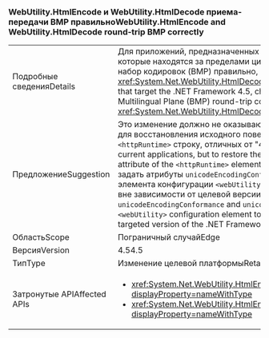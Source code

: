 ### <a name="webutilityhtmlencode-and-webutilityhtmldecode-round-trip-bmp-correctly"></a><span data-ttu-id="e5016-101">WebUtility.HtmlEncode и WebUtility.HtmlDecode приема-передачи BMP правильно</span><span class="sxs-lookup"><span data-stu-id="e5016-101">WebUtility.HtmlEncode and WebUtility.HtmlDecode round-trip BMP correctly</span></span>

|   |   |
|---|---|
|<span data-ttu-id="e5016-102">Подробные сведения</span><span class="sxs-lookup"><span data-stu-id="e5016-102">Details</span></span>|<span data-ttu-id="e5016-103">Для приложений, предназначенных для .NET Framework 4.5, символы, которые находятся за пределами цикла обработки базовый многоязыковый набор кодировок (BMP) правильно, когда они передаются <xref:System.Net.WebUtility.HtmlDecode(System.String)> методы.</span><span class="sxs-lookup"><span data-stu-id="e5016-103">For applications that target the .NET Framework 4.5, characters that are outside the Basic Multilingual Plane (BMP) round-trip correctly when they are passed to the <xref:System.Net.WebUtility.HtmlDecode(System.String)> methods.</span></span>|
|<span data-ttu-id="e5016-104">Предложение</span><span class="sxs-lookup"><span data-stu-id="e5016-104">Suggestion</span></span>|<span data-ttu-id="e5016-105">Это изменение должно не оказывают влияния на текущие приложения, но для восстановления исходного поведения задайте <code>targetFramework</code> атрибут <code>&lt;httpRuntime&gt;</code> строку, отличных от &quot;4.5&quot;.</span><span class="sxs-lookup"><span data-stu-id="e5016-105">This change should have no effect on current applications, but to restore the original behavior, set the <code>targetFramework</code> attribute of the <code>&lt;httpRuntime&gt;</code> element to a string other than &quot;4.5&quot;.</span></span> <span data-ttu-id="e5016-106">Также можно задать атрибуты <code>unicodeEncodingConformance</code> и <code>unicodeDecodingConformance</code> элемента конфигурации <code>&lt;webUtility&gt;</code>, чтобы контролировать это поведение вне зависимости от целевой версии .NET Framework.</span><span class="sxs-lookup"><span data-stu-id="e5016-106">You can also set the <code>unicodeEncodingConformance</code> and <code>unicodeDecodingConformance</code> attributes of the <code>&lt;webUtility&gt;</code> configuration element to control this behavior independently of the targeted version of the .NET Framework.</span></span>|
|<span data-ttu-id="e5016-107">Область</span><span class="sxs-lookup"><span data-stu-id="e5016-107">Scope</span></span>|<span data-ttu-id="e5016-108">Пограничный случай</span><span class="sxs-lookup"><span data-stu-id="e5016-108">Edge</span></span>|
|<span data-ttu-id="e5016-109">Версия</span><span class="sxs-lookup"><span data-stu-id="e5016-109">Version</span></span>|<span data-ttu-id="e5016-110">4.5</span><span class="sxs-lookup"><span data-stu-id="e5016-110">4.5</span></span>|
|<span data-ttu-id="e5016-111">Тип</span><span class="sxs-lookup"><span data-stu-id="e5016-111">Type</span></span>|<span data-ttu-id="e5016-112">Изменение целевой платформы</span><span class="sxs-lookup"><span data-stu-id="e5016-112">Retargeting</span></span>|
|<span data-ttu-id="e5016-113">Затронутые API</span><span class="sxs-lookup"><span data-stu-id="e5016-113">Affected APIs</span></span>|<ul><li><xref:System.Net.WebUtility.HtmlEncode(System.String)?displayProperty=nameWithType></li><li><xref:System.Net.WebUtility.HtmlEncode(System.String,System.IO.TextWriter)?displayProperty=nameWithType></li></ul>|


